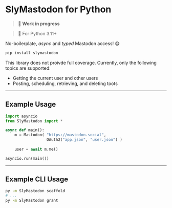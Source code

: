 # SlyMastodon for Python

> 🚧 **Work in progress**

> 🐍 For Python 3.11+

No-boilerplate, *async* and *typed* Mastodon access! 😋
```sh
pip install slymastodon
```
This library does not proivde full coverage. Currently, only the following topics are supported:
- Getting the current user and other users
- Posting, scheduling, retrieving, and deleting toots

---

## Example Usage

```python
import asyncio
from SlyMastodon import *

async def main():
    m = Mastodon( "https://mastodon.social",
                  OAuth2("app.json", "user.json") )
    
    user = await m.me()

asyncio.run(main())
```

---

## Example CLI Usage

```sh
py -m SlyMastodon scaffold
# ...
py -m SlyMastodon grant
```